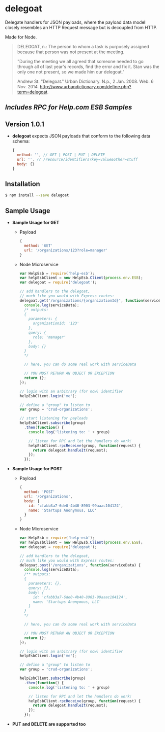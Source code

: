 # delegoat

Delegate handlers for JSON payloads, where the payload data model closely resembles an HTTP Request message but is decoupled from HTTP.

Made for Node.

>DELEGOAT, n.: The person to whom a task is purposely assigned because that person was not present at the meeting.
>
>"During the meeting we all agreed that someone needed to go through all of last year's records, find the error and fix it. Stan was the only one not present, so we made him our delegoat."
>
>Andrew St. "Delegoat." Urban Dictionary. N.p., 2 Jan. 2008. Web. 6 Nov. 2014. <http://www.urbandictionary.com/define.php?term=delegoat>.

## _Includes RPC for Help.com ESB Samples_

## Version 1.0.1

- **delegoat** expects JSON payloads that conform to the following data schema:

  ```javascript
  {
    method: '', // GET | POST | PUT | DELETE
    url: '', // /resource/identifiers?key=value&other=stuff
    body: {}
  }
  ```

## Installation
```sh
$ npm install --save delegoat
```

## Sample Usage

- **Sample Usage for GET**

  - Payload

    ```javascript
    {
      method: 'GET'
      url: '/organizations/123?role=manager'
    }
    ```

  - Node Microservice

    ```javascript
    var HelpEsb = require('help-esb');
    var helpEsbClient = new HelpEsb.Client(process.env.ESB);
    var delegoat = require('delegoat');

    // add handlers to the delegoat,
    // much like you would with Express routes:
    delegoat.get('/organizations/{organizationId}', function(serviceData) {
      console.log(serviceData);
      /* outputs:
      {
        parameters: {
          organizationId: '123'
        },
        query: {
          role: 'manager'
        },
        body: {}
      }
      */

      // here, you can do some real work with serviceData

      // YOU MUST RETURN AN OBJECT OR EXCEPTION
      return {};
    });

    // login with an arbitrary (for now) identifier
    helpEsbClient.login('me');

    // define a "group" to listen to
    var group = 'crud-organizations';

    // start listening for payloads
    helpEsbClient.subscribe(group)
      .then(function() {
        console.log('listening to: ' + group)

        // listen for RPC and let the handlers do work!
        helpEsbClient.rpcReceive(group, function(request) {
          return delegoat.handleIt(request);
        });
      });
    ```

- **Sample Usage for POST**

  - Payload

    ```javascript
    {
      method: 'POST'
      url: '/organizations',
      body: {
        id: 'cfabb3a7-6de0-4b40-8903-99aaac104124',
        name: 'Startups Anonymous, LLC'
      }
    }
    ```

  - Node Microservice

    ```javascript
    var HelpEsb = require('help-esb');
    var helpEsbClient = new HelpEsb.Client(process.env.ESB);
    var delegoat = require('delegoat');

    // add handlers to the delegoat,
    // much like you would with Express routes:
    delegoat.post('/organizations', function(serviceData) {
      console.log(serviceData);
      /** outputs:
      {
        parameters: {},
        query: {},
        body: {
          id: 'cfabb3a7-6de0-4b40-8903-99aaac104124',
          name: 'Startups Anonymous, LLC'
        }
      }
      */

      // here, you can do some real work with serviceData

      // YOU MUST RETURN AN OBJECT OR EXCEPTION
      return {};
    });

    // login with an arbitrary (for now) identifier
    helpEsbClient.login('me');

    // define a "group" to listen to
    var group = 'crud-organizations';

    helpEsbClient.subscribe(group)
      .then(function() {
        console.log('listening to: ' + group)

        // listen for RPC and let the handlers do work!
        helpEsbClient.rpcReceive(group, function(request) {
          return delegoat.handleIt(request);
        });
      });
    ```

- **PUT and DELETE are supported too**
